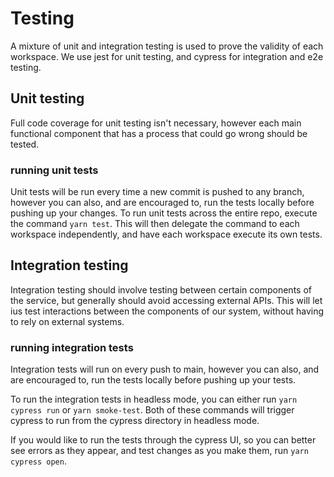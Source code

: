 # Testing
A mixture of unit and integration testing is used to prove the validity of each workspace. We use jest for unit testing, and cypress for integration and e2e testing.

## Unit testing
Full code coverage for unit testing isn't necessary, however each main functional component that has a process that could go wrong should be tested.

### running unit tests
Unit tests will be run every time a new commit is pushed to any branch, however you can also, and are encouraged to, run the tests locally before pushing up your changes.
To run unit tests across the entire repo, execute the command `yarn test`. This will then delegate the command to each workspace independently, and have each workspace execute its own tests.

## Integration testing
Integration testing should involve testing between certain components of the service, but generally should avoid accessing external APIs. This will let ius test interactions between the components of our system, without having to rely on external systems.

### running integration tests
Integration tests will run on every push to main, however you can also, and are encouraged to, run the tests locally before pushing up your tests.

To run the integration tests in headless mode, you can either run `yarn cypress run` or `yarn smoke-test`. Both of these commands will trigger cypress to run from the cypress directory in headless mode.

If you would like to run the tests through the cypress UI, so you can better see errors as they appear, and test changes as you make them, run `yarn cypress open`.